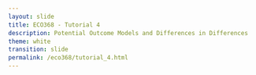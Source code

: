 ```yaml
---
layout: slide
title: ECO368 - Tutorial 4
description: Potential Outcome Models and Differences in Differences
theme: white
transition: slide
permalink: /eco368/tutorial_4.html
---
```

<section data-markdown data-separator="^\r?\n----\r?\n" data-separator-vertical="^\r?\n--\r?\n">
<script type="text/template">



## Potential Outcome Models and Differences in Differences
### ECO368 - Tutorial 4

![U of T Logo](u_of_t_crest.svg)

[Dario Toman](https://dariotoman.com/)

dario.toman@mail.utoronto.ca


----

### Probability Recap

- To understand this tutorial, it is crucial that you understand conditional expectations:
$$ \mathbb{E}[X|Y=y] $$

- Example: 
$$ \mathbb{E}[\text{Height} | \text{Occupation = Firefighter}]$$

--

### Numerical Example


----
## Potential Outcome Models
(Reference: Angrist & Pischke - _Mostly Harmless Econometrics_)

----

### Motivation: The health effects of hospital visits

- Suppose you are interested in studying the health effects of hospital visits, and have access to data from the National Health Interview Survey (NHIS)
- This data has 2 questions that may be helpful in your analysis:
    - "During the last 12 months, was the respondent a patient in a hospital overnight?"
    - "Would you say your health in general is excellent, very good, good, fair, or poor?"
- This data allows you to identify individuals who visit hospitals, and their health.

--


<style type="text/css">
.tg  {border-collapse:collapse;border-spacing:0;border-width:1px;border-style:solid;border-color:#ccc;}
.tg td{font-family:Arial, sans-serif;font-size:14px;padding:17px 15px;border-style:solid;border-width:0px;overflow:hidden;word-break:normal;border-color:#ccc;color:#333;background-color:#fff;}
.tg th{font-family:Arial, sans-serif;font-size:14px;font-weight:normal;padding:17px 15px;border-style:solid;border-width:0px;overflow:hidden;word-break:normal;border-color:#ccc;color:#333;background-color:#f0f0f0;}
.tg .tg-76mh{font-size:medium;border-color:#343434;text-align:left;vertical-align:top}
.tg .tg-ur59{border-color:#343434;text-align:left;vertical-align:top}
.tg .tg-a072{font-weight:bold;border-color:#343434;text-align:left;vertical-align:top}
</style>
<table class="tg">
  <tr>
    <th class="tg-ur59"></th>
    <th class="tg-a072">Sample Size</th>
    <th class="tg-a072">Mean Health Status</th>
    <th class="tg-a072">Std. Error</th>
  </tr>
  <tr>
    <td class="tg-a072">Hospital</td>
    <td class="tg-ur59">7,774</td>
    <td class="tg-ur59">3.21</td>
    <td class="tg-ur59">0.014</td>
  </tr>
  <tr>
    <td class="tg-a072">No Hospital</td>
    <td class="tg-ur59">90,049</td>
    <td class="tg-ur59">3.93</td>
    <td class="tg-76mh">0.003</td>
  </tr>
</table>

--

### Do hospitals make people healthier?

- A Naïve comparison of averages will lead you to conclude that hospitals make people sicker! 
- Why is this the case?
    - Clearly, the people who go to hospitals are very different from people who don't...
        - Typically people who choose to go to a hospital are already sick.
- Simply comparing the _treated_ population to the _untreated_ or _control_ population will introduce **Selection Bias**

--

## Potential Outcome Models

- Potential Outcome primarily aim to address this issue of selection bias when estimating the _causal effect_ of a treatment. 
- In this context **treatment** refers to some kind of intervention. Could be:
    - A hospital visit
    - Implementation of an aid program
    - Exposure to conflict

--

### Potential Outcome Notation

- We will denote treatment of individual using $D_i = \{0,1\}$ : 
 
 \begin{equation} D_i =
 \begin{cases}  
 1 & \text{if treated} \\\\
 0  & \text{if not treated} 
 \end{cases}
\end{equation}

- We think of each individual $i$ having _latent_ potential outcome $Y_i$:

\begin{equation} Y_i= 
\begin{cases}
Y_{1i} & \text{ if treated }(D_i=1) \\\\
Y_{0i} &\text{ if not treated } (D_i=0) 
\end{cases} 
\end{equation}

- NOTE: For any individual we can only observe $Y_{1i}$ **OR** $Y_{0i}$ !!!


--

### The Problem of Causal Inference

- We would like to know:
    - The causal effect of $D_i$ for individual $i$: $Y_{1i}-Y_{0i}$
    - The average causal effect: $ \mathbb{E}[Y_{1i}-Y_{0i}] $
- **But** it is impossible to observe both $Y_{1i}$ and $Y_{0i}$
<br></br>

- In the hospital problem, you would need to know:
    - John Smith's health in the world where he goes to the hospital, and
    - John Smith's health in the world where he does not got to the hospital.

--

### Selection Bias

**What went wrong in our hospital example?**

- We did a Naïve comparison of averages: 

\begin{align} \mathbb{E}[Y_i | D_i=1] - \mathbb{E}[Y_i | D_i=0] & = \mathbb{E}[Y_{1i} &| D_i=1] - \mathbb{E}[Y_{0i} | D_i=0] \\\\ 
& = \mathbb{E}[Y_{1i} &| D_i=1] - \mathbb{E}[Y_{0i} | D_i=1] \\\\&  &+ \mathbb{E}[Y_{0i} | D_i=1] - \mathbb{E}[Y_{0i} | D_i=0] \end{align}


----

### Questions?


 
(Reminder - I have OH after tutorial)

</script>
</section>